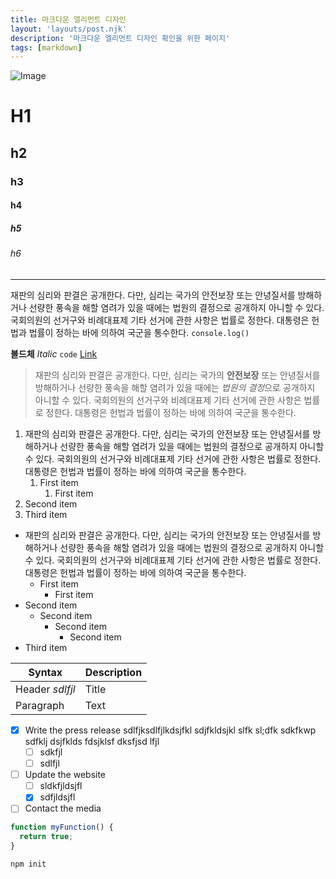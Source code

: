 ```yaml
---
title: 마크다운 엘리먼트 디자인
layout: 'layouts/post.njk'
description: '마크다운 엘리먼트 디자인 확인을 위한 페이지'
tags: [markdown]
---
```


![Image](/img/logo.jpg)

# H1

## h2

### h3

#### h4

##### h5

###### h6

---

재판의 심리와 판결은 공개한다. 다만, 심리는 국가의 안전보장 또는 안녕질서를 방해하거나 선량한 풍속을 해할 염려가 있을 때에는 법원의 결정으로 공개하지 아니할 수 있다. 국회의원의 선거구와 비례대표제 기타 선거에 관한 사항은 법률로 정한다. 대통령은 헌법과 법률이 정하는 바에 의하여 국군을 통수한다. `console.log()`

**볼드체** _Italic_ `code` [Link](https://google.com)

> 재판의 심리와 판결은 공개한다. 다만, 심리는 국가의 **안전보장** 또는 안녕질서를 방해하거나 선량한 풍속을 해할 염려가 있을 때에는 *법원의 결정*으로 공개하지 아니할 수 있다. 국회의원의 선거구와 비례대표제 기타 선거에 관한 사항은 법률로 정한다. 대통령은 헌법과 법률이 정하는 바에 의하여 국군을 통수한다.

1. 재판의 심리와 판결은 공개한다. 다만, 심리는 국가의 안전보장 또는 안녕질서를 방해하거나 선량한 풍속을 해할 염려가 있을 때에는 법원의 결정으로 공개하지 아니할 수 있다. 국회의원의 선거구와 비례대표제 기타 선거에 관한 사항은 법률로 정한다. 대통령은 헌법과 법률이 정하는 바에 의하여 국군을 통수한다.
   1. First item
      1. First item
2. Second item
3. Third item

- 재판의 심리와 판결은 공개한다. 다만, 심리는 국가의 안전보장 또는 안녕질서를 방해하거나 선량한 풍속을 해할 염려가 있을 때에는 법원의 결정으로 공개하지 아니할 수 있다. 국회의원의 선거구와 비례대표제 기타 선거에 관한 사항은 법률로 정한다. 대통령은 헌법과 법률이 정하는 바에 의하여 국군을 통수한다.
  - First item
    - First item
- Second item
  - Second item
    - Second item
      - Second item
- Third item

| Syntax          | Description |
| --------------- | ----------- |
| Header _sdlfjl_ | Title       |
| Paragraph       | Text        |

- [x] Write the press release sdlfjksdlfjlkdsjfkl sdjfkldsjkl slfk sl;dfk sdkfkwp sdfklj dsjfklds fdsjklsf dksfjsd lfjl
  - [ ] sdkfjl
  - [ ] sdlfjl
- [ ] Update the website
  - [ ] sldkfjldsjfl
  - [x] sdfjldsjfl
- [ ] Contact the media

```js
function myFunction() {
  return true;
}
```

```bash
npm init
```
